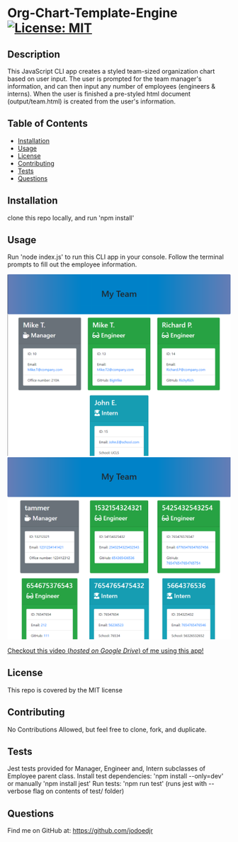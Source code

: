 # Org-Chart-Template-Engine    [![License: MIT](https://img.shields.io/badge/License-MIT-yellow.svg)](https://opensource.org/licenses/MIT)

## Description 

This JavaScript CLI app creates a styled team-sized organization chart based on user input. The user is prompted for the team manager's information, and can then input any number of employees (engineers & interns). When the user is finished a pre-styled html document (output/team.html) is created from the user's information.


## Table of Contents

* [Installation](#installation)
* [Usage](#usage)
* [License](#license)
* [Contributing](#contributing)
* [Tests](#tests)
* [Questions](#questions)


## Installation

clone this repo locally, and run 'npm install'


## Usage 

Run 'node index.js' to run this CLI app in your console.
Follow the terminal prompts to fill out the employee information.

![Example Result 1](https://github.com/jodoedjr/Org-Chart-Template-Engine/blob/master/Assets/Sample1.png)
![Example Result 2](https://github.com/jodoedjr/Org-Chart-Template-Engine/blob/master/Assets/Sample2.png)

[Checkout this video (*hosted on Google Drive*) of me using this app!](https://drive.google.com/file/d/1FaKam6LMAzoUFU3rgXlRMMq-7Os1ariX/view?usp=sharing)


## License

This repo is covered by the MIT license


## Contributing

No Contributions Allowed, but feel free to clone, fork, and duplicate.


## Tests

Jest tests provided for Manager, Engineer and, Intern subclasses of Employee parent class.
Install test dependencies: 'npm install --only=dev' or manually 'npm install jest'
Run tests: 'npm run test' (runs jest with --verbose flag on contents of test/ folder)


## Questions

Find me on GitHub at: https://github.com/jodoedjr

